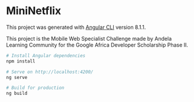 # MiniNetflix

This project was generated with [Angular CLI](https://github.com/angular/angular-cli) version 8.1.1.

This project is the Mobile Web Specialist Challenge made by Andela Learning Community for the Google Africa Developer Scholarship Phase II.

```bash
# Install Angular dependencies
npm install

# Serve on http://localhost:4200/
ng serve

# Build for production
ng build
```
